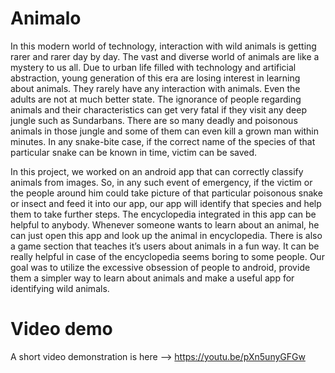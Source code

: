 # Animalo

In this modern world of technology, interaction with wild animals is getting rarer and rarer day by day. The vast and diverse world of animals are like a mystery to us all. Due to urban life filled with technology and artificial abstraction, young generation of this era are losing interest in learning about animals. They rarely have any interaction with animals. Even the adults are not at much better state. The ignorance of people regarding animals and their characteristics can get very fatal if they visit any deep jungle such as Sundarbans. There are so many deadly and poisonous animals in those jungle and some of them can even kill a grown man within minutes. In any snake-bite case, if the correct name of the species of that particular snake can be known in time, victim can be saved. 

In this project, we worked on an android app that can correctly classify animals from images. So, in any such event of emergency, if the victim or the people around him could take picture of that particular poisonous snake or insect and feed it into our app, our app will identify that species and help them to take further steps. The encyclopedia integrated in this app can be helpful to anybody. Whenever someone wants to learn about an animal, he can just open this app and look up the animal in encyclopedia. There is also a game section that teaches it’s users about animals in a fun way. It can be really helpful in case of the encyclopedia seems boring to some people. Our goal was to utilize the excessive obsession of people to android, provide them a simpler way to learn about animals and make a useful app for identifying wild animals.

# Video demo
A short video demonstration is here --> https://youtu.be/pXn5unyGFGw
